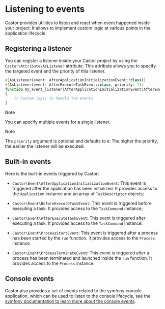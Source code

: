 # Listening to events

Castor provides utilities to listen and react when event happened inside your
project. It allows to implement custom logic at various points in the
application lifecycle.

## Registering a listener

You can register a listener inside your Castor project by using the
`Castor\Attribute\AsListener` attribute. This attribute allows you to specify
the targeted event and the priority of this listener.

```php
#[AsListener(event: AfterApplicationInitializationEvent::class)]
#[AsListener(event: AfterExecuteTaskEvent::class, priority: 1)]
function my_event_listener(AfterApplicationInitializationEvent|AfterExecuteTaskEvent $event): void
{
    // Custom logic to handle the events
}
```

> [!NOTE]
> You can specify multiple events for a single listener.

> [!NOTE]
> The `priority` argument is optional and defaults to `0`. The higher the
> priority, the earlier the listener will be executed.

## Built-in events

Here is the built-in events triggered by Castor:

* `Castor\Event\AfterApplicationInitializationEvent`: This event is triggered
  after the application has been initialized. It provides access to the
  `Application` instance and an array of `TaskDescriptor` objects;

* `Castor\Event\BeforeExecuteTaskEvent`: This event is triggered before
  executing a task. It provides access to the `TaskCommand` instance;

* `Castor\Event\AfterExecuteTaskEvent`: This event is triggered after executing
  a task. It provides access to the `TaskCommand` instance.

* `Castor\Event\ProcessStartEvent`: This event is triggered after a process has
  been started by the `run` function. It provides access to the `Process`
  instance.

* `Castor\Event\ProcessTerminateEvent`: This event is triggered after a process has
  been terminated and launched inside the `run` function. It provides access to
  the `Process` instance.

## Console events

Castor also provides a set of events related to the symfony console application,
which can be used to listen to the console lifecycle, see the [symfony documentation
to learn more about the console events](https://symfony.com/doc/current/components/console/events.html).
